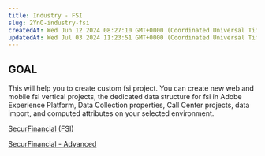 ```yaml
---
title: Industry - FSI
slug: 2YnO-industry-fsi
createdAt: Wed Jun 12 2024 08:27:10 GMT+0000 (Coordinated Universal Time)
updatedAt: Wed Jul 03 2024 11:23:51 GMT+0000 (Coordinated Universal Time)
---
```


## **GOAL**

This will help you to create custom fsi project. You can create new web and mobile fsi vertical projects, the dedicated data structure for fsi in Adobe Experience Platform, Data Collection properties, Call Center projects, data import, and computed attributes on your selected environment.&#x20;

[SecurFinancial (FSI)](<../Demo System Next/SecurFinancial _FSI_.md>)

[SecurFinancial - Advanced](<../Demo System Next/SecurFinancial - Advanced.md>)
